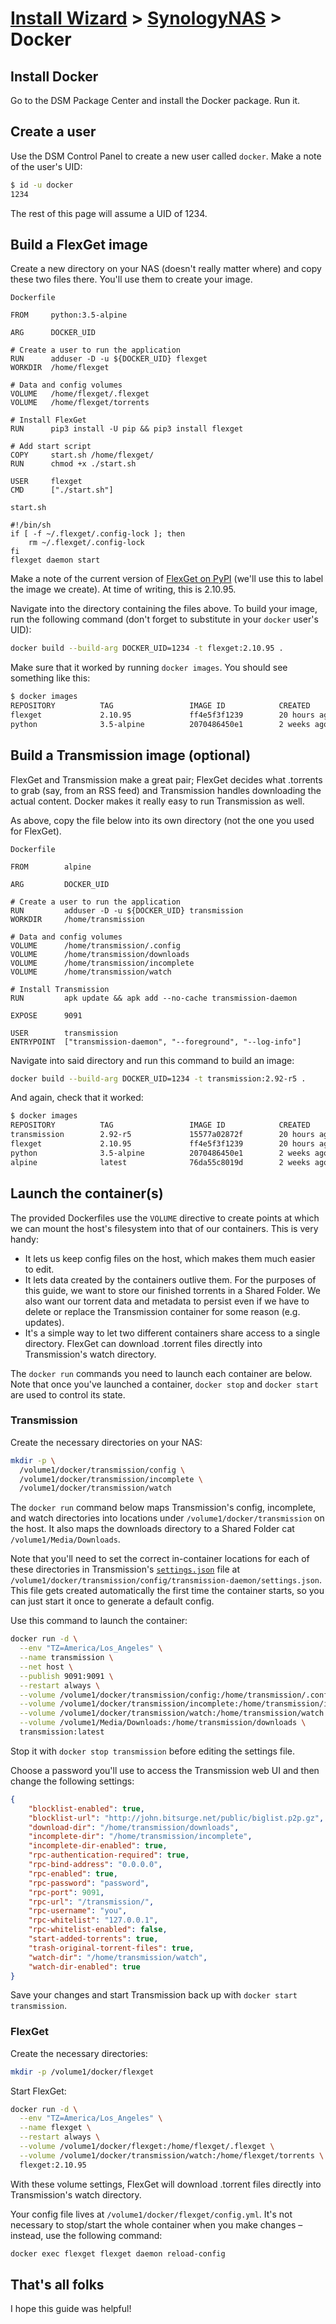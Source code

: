 # [Install Wizard](/InstallWizard) > [SynologyNAS](/InstallWizard/SynologyNAS) > Docker

## Install Docker

Go to the DSM Package Center and install the Docker package. Run it.

## Create a user

Use the DSM Control Panel to create a new user called `docker`. Make a note of the user's UID:

```sh
$ id -u docker
1234
```

The rest of this page will assume a UID of 1234.

## Build a FlexGet image

Create a new directory on your NAS (doesn't really matter where) and copy these two files there. You'll use them to create your image.

`Dockerfile`
```
FROM     python:3.5-alpine

ARG      DOCKER_UID

# Create a user to run the application
RUN      adduser -D -u ${DOCKER_UID} flexget
WORKDIR  /home/flexget

# Data and config volumes
VOLUME   /home/flexget/.flexget
VOLUME   /home/flexget/torrents

# Install FlexGet
RUN      pip3 install -U pip && pip3 install flexget

# Add start script
COPY     start.sh /home/flexget/
RUN      chmod +x ./start.sh

USER     flexget
CMD      ["./start.sh"]
```

`start.sh`
```
#!/bin/sh
if [ -f ~/.flexget/.config-lock ]; then
    rm ~/.flexget/.config-lock
fi
flexget daemon start
```

Make a note of the current version of [FlexGet on PyPI](https://pypi.python.org/pypi/FlexGet) (we'll use this to label the image we create). At time of writing, this is 2.10.95.

Navigate into the directory containing the files above. To build your image, run the following command (don't forget to substitute in your `docker` user's UID):

```sh
docker build --build-arg DOCKER_UID=1234 -t flexget:2.10.95 .
```

Make sure that it worked by running `docker images`. You should see something like this:

```sh
$ docker images
REPOSITORY          TAG                 IMAGE ID            CREATED             SIZE
flexget             2.10.95             ff4e5f3f1239        20 hours ago        160.4 MB
python              3.5-alpine          2070486450e1        2 weeks ago         88.63 MB
```

## Build a Transmission image (optional)

FlexGet and Transmission make a great pair; FlexGet decides what .torrents to grab (say, from an RSS feed) and Transmission handles downloading the actual content. Docker makes it really easy to run Transmission as well.

As above, copy the file below into its own directory (not the one you used for FlexGet).

`Dockerfile`
```
FROM        alpine

ARG         DOCKER_UID

# Create a user to run the application
RUN         adduser -D -u ${DOCKER_UID} transmission
WORKDIR     /home/transmission

# Data and config volumes
VOLUME      /home/transmission/.config
VOLUME      /home/transmission/downloads
VOLUME      /home/transmission/incomplete
VOLUME      /home/transmission/watch

# Install Transmission
RUN         apk update && apk add --no-cache transmission-daemon

EXPOSE      9091

USER        transmission
ENTRYPOINT  ["transmission-daemon", "--foreground", "--log-info"]
```

Navigate into said directory and run this command to build an image:

```sh
docker build --build-arg DOCKER_UID=1234 -t transmission:2.92-r5 .
```

And again, check that it worked:

```sh
$ docker images
REPOSITORY          TAG                 IMAGE ID            CREATED             SIZE
transmission        2.92-r5             15577a02872f        20 hours ago        8.157 MB
flexget             2.10.95             ff4e5f3f1239        20 hours ago        160.4 MB
python              3.5-alpine          2070486450e1        2 weeks ago         88.63 MB
alpine              latest              76da55c8019d        2 weeks ago         3.962 MB
```

## Launch the container(s)

The provided Dockerfiles use the `VOLUME` directive to create points at which we can mount the host's filesystem into that of our containers. This is very handy:

* It lets us keep config files on the host, which makes them much easier to edit.
* It lets data created by the containers outlive them. For the purposes of this guide, we want to store our finished torrents in a Shared Folder. We also want our torrent data and metadata to persist even if we have to delete or replace the Transmission container for some reason (e.g. updates).
* It's a simple way to let two different containers share access to a single directory. FlexGet can download .torrent files directly into Transmission's watch directory.

The `docker run` commands you need to launch each container are below. Note that once you've launched a container, `docker stop` and `docker start` are used to control its state.

### Transmission

Create the necessary directories on your NAS:

```sh
mkdir -p \
  /volume1/docker/transmission/config \
  /volume1/docker/transmission/incomplete \
  /volume1/docker/transmission/watch
```

The `docker run` command below maps Transmission's config, incomplete, and watch directories into locations under `/volume1/docker/transmission` on the host. It also maps the downloads directory to a Shared Folder cat `/volume1/Media/Downloads`.

Note that you'll need to set the correct in-container locations for each of these directories in Transmission's [`settings.json`](https://github.com/transmission/transmission/wiki/Editing-Configuration-Files) file at `/volume1/docker/transmission/config/transmission-daemon/settings.json`. This file gets created automatically the first time the container starts, so you can just start it once to generate a default config.

Use this command to launch the container:

```sh
docker run -d \
  --env "TZ=America/Los_Angeles" \
  --name transmission \
  --net host \
  --publish 9091:9091 \
  --restart always \
  --volume /volume1/docker/transmission/config:/home/transmission/.config \
  --volume /volume1/docker/transmission/incomplete:/home/transmission/incomplete \
  --volume /volume1/docker/transmission/watch:/home/transmission/watch \
  --volume /volume1/Media/Downloads:/home/transmission/downloads \
  transmission:latest
```

Stop it with `docker stop transmission` before editing the settings file.

Choose a password you'll use to access the Transmission web UI and then change the following settings:

```json
{
    "blocklist-enabled": true,
    "blocklist-url": "http://john.bitsurge.net/public/biglist.p2p.gz",
    "download-dir": "/home/transmission/downloads",
    "incomplete-dir": "/home/transmission/incomplete",
    "incomplete-dir-enabled": true,
    "rpc-authentication-required": true,
    "rpc-bind-address": "0.0.0.0",
    "rpc-enabled": true,
    "rpc-password": "password",
    "rpc-port": 9091,
    "rpc-url": "/transmission/",
    "rpc-username": "you",
    "rpc-whitelist": "127.0.0.1",
    "rpc-whitelist-enabled": false,
    "start-added-torrents": true,
    "trash-original-torrent-files": true,
    "watch-dir": "/home/transmission/watch",
    "watch-dir-enabled": true
}
```

Save your changes and start Transmission back up with `docker start transmission`.

### FlexGet

Create the necessary directories:

```sh
mkdir -p /volume1/docker/flexget
```

Start FlexGet:

```sh
docker run -d \
  --env "TZ=America/Los_Angeles" \
  --name flexget \
  --restart always \
  --volume /volume1/docker/flexget:/home/flexget/.flexget \
  --volume /volume1/docker/transmission/watch:/home/flexget/torrents \
  flexget:2.10.95
```

With these volume settings, FlexGet will download .torrent files directly into Transmission's watch directory.

Your config file lives at `/volume1/docker/flexget/config.yml`. It's not necessary to stop/start the whole container when you make changes – instead, use the following command:

```sh
docker exec flexget flexget daemon reload-config
```

## That's all folks

I hope this guide was helpful!